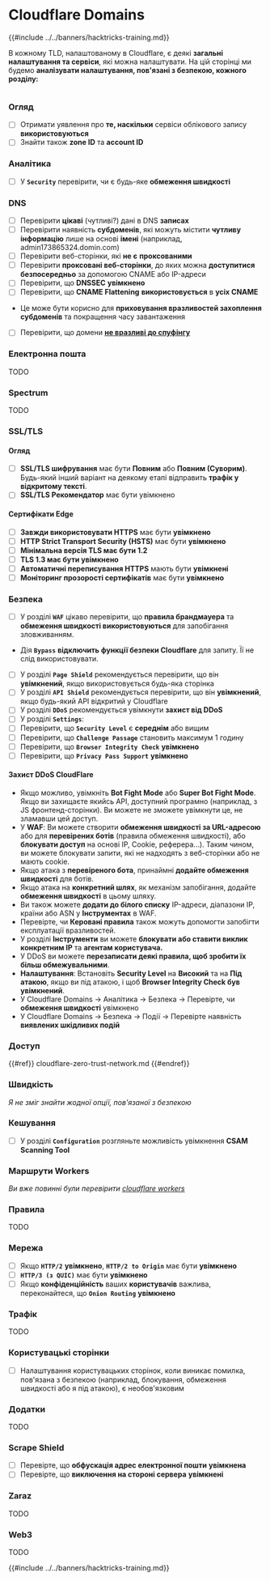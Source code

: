 # Cloudflare Domains

{{#include ../../banners/hacktricks-training.md}}

В кожному TLD, налаштованому в Cloudflare, є деякі **загальні налаштування та сервіси**, які можна налаштувати. На цій сторінці ми будемо **аналізувати налаштування, пов'язані з безпекою, кожного розділу:**

<figure><img src="../../images/image (101).png" alt=""><figcaption></figcaption></figure>

### Огляд

- [ ] Отримати уявлення про **те, наскільки** сервіси облікового запису **використовуються**
- [ ] Знайти також **zone ID** та **account ID**

### Аналітика

- [ ] У **`Security`** перевірити, чи є будь-яке **обмеження швидкості**

### DNS

- [ ] Перевірити **цікаві** (чутливі?) дані в DNS **записах**
- [ ] Перевірити наявність **субдоменів**, які можуть містити **чутливу інформацію** лише на основі **імені** (наприклад, admin173865324.domin.com)
- [ ] Перевірити веб-сторінки, які **не є** **проксованими**
- [ ] Перевірити **проксовані веб-сторінки**, до яких можна **доступитися безпосередньо** за допомогою CNAME або IP-адреси
- [ ] Перевірити, що **DNSSEC** **увімкнено**
- [ ] Перевірити, що **CNAME Flattening** **використовується** в **усіх CNAME**
- Це може бути корисно для **приховування вразливостей захоплення субдоменів** та покращення часу завантаження
- [ ] Перевірити, що домени [**не вразливі до спуфінгу**](https://book.hacktricks.wiki/en/network-services-pentesting/pentesting-smtp/index.html#mail-spoofing)

### **Електронна пошта**

TODO

### Spectrum

TODO

### SSL/TLS

#### **Огляд**

- [ ] **SSL/TLS шифрування** має бути **Повним** або **Повним (Суворим)**. Будь-який інший варіант на деякому етапі відправить **трафік у відкритому тексті**.
- [ ] **SSL/TLS Рекомендатор** має бути увімкнено

#### Сертифікати Edge

- [ ] **Завжди використовувати HTTPS** має бути **увімкнено**
- [ ] **HTTP Strict Transport Security (HSTS)** має бути **увімкнено**
- [ ] **Мінімальна версія TLS має бути 1.2**
- [ ] **TLS 1.3 має бути увімкнено**
- [ ] **Автоматичні переписування HTTPS** мають бути **увімкнені**
- [ ] **Моніторинг прозорості сертифікатів** має бути **увімкнено**

### **Безпека**

- [ ] У розділі **`WAF`** цікаво перевірити, що **правила брандмауера** та **обмеження швидкості використовуються** для запобігання зловживанням.
- Дія **`Bypass`** **відключить функції безпеки Cloudflare** для запиту. Її не слід використовувати.
- [ ] У розділі **`Page Shield`** рекомендується перевірити, що він **увімкнений**, якщо використовується будь-яка сторінка
- [ ] У розділі **`API Shield`** рекомендується перевірити, що він **увімкнений**, якщо будь-який API відкритий у Cloudflare
- [ ] У розділі **`DDoS`** рекомендується увімкнути **захист від DDoS**
- [ ] У розділі **`Settings`**:
- [ ] Перевірити, що **`Security Level`** є **середнім** або вищим
- [ ] Перевірити, що **`Challenge Passage`** становить максимум 1 годину
- [ ] Перевірити, що **`Browser Integrity Check`** **увімкнено**
- [ ] Перевірити, що **`Privacy Pass Support`** **увімкнено**

#### **Захист DDoS CloudFlare**

- Якщо можливо, увімкніть **Bot Fight Mode** або **Super Bot Fight Mode**. Якщо ви захищаєте якийсь API, доступний програмно (наприклад, з JS фронтенд-сторінки). Ви можете не зможете увімкнути це, не зламавши цей доступ.
- У **WAF**: Ви можете створити **обмеження швидкості за URL-адресою** або для **перевірених ботів** (правила обмеження швидкості), або **блокувати доступ** на основі IP, Cookie, реферера...). Таким чином, ви можете блокувати запити, які не надходять з веб-сторінки або не мають cookie.
- Якщо атака з **перевіреного бота**, принаймні **додайте обмеження швидкості** для ботів.
- Якщо атака на **конкретний шлях**, як механізм запобігання, додайте **обмеження швидкості** в цьому шляху.
- Ви також можете **додати до білого списку** IP-адреси, діапазони IP, країни або ASN у **Інструментах** в WAF.
- Перевірте, чи **Керовані правила** також можуть допомогти запобігти експлуатації вразливостей.
- У розділі **Інструменти** ви можете **блокувати або ставити виклик конкретним IP** та **агентам користувача.**
- У DDoS ви можете **перезаписати деякі правила, щоб зробити їх більш обмежувальними**.
- **Налаштування**: Встановіть **Security Level** на **Високий** та на **Під атакою**, якщо ви під атакою, і щоб **Browser Integrity Check був увімкнений**.
- У Cloudflare Domains -> Аналітика -> Безпека -> Перевірте, чи **обмеження швидкості** увімкнено
- У Cloudflare Domains -> Безпека -> Події -> Перевірте наявність **виявлених шкідливих подій**

### Доступ

{{#ref}}
cloudflare-zero-trust-network.md
{{#endref}}

### Швидкість

_Я не зміг знайти жодної опції, пов'язаної з безпекою_

### Кешування

- [ ] У розділі **`Configuration`** розгляньте можливість увімкнення **CSAM Scanning Tool**

### **Маршрути Workers**

_Ви вже повинні були перевірити_ [_cloudflare workers_](#workers)

### Правила

TODO

### Мережа

- [ ] Якщо **`HTTP/2`** **увімкнено**, **`HTTP/2 to Origin`** має бути **увімкнено**
- [ ] **`HTTP/3 (з QUIC)`** має бути **увімкнено**
- [ ] Якщо **конфіденційність** ваших **користувачів** важлива, переконайтеся, що **`Onion Routing`** **увімкнено**

### **Трафік**

TODO

### Користувацькі сторінки

- [ ] Налаштування користувацьких сторінок, коли виникає помилка, пов'язана з безпекою (наприклад, блокування, обмеження швидкості або я під атакою), є необов'язковим

### Додатки

TODO

### Scrape Shield

- [ ] Перевірте, що **обфускація адрес електронної пошти** **увімкнена**
- [ ] Перевірте, що **виключення на стороні сервера** **увімкнені**

### **Zaraz**

TODO

### **Web3**

TODO

{{#include ../../banners/hacktricks-training.md}}
